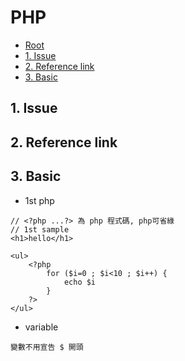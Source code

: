 # PHP

*   [Root](../README.md)
*   [1. Issue](#a1)
*   [2. Reference link](#a2)
*   [3. Basic](#a3)

<h2 id="a1">1. Issue</h2>

<h2 id="a2">2. Reference link</h2>


<h2 id="a3">3. Basic</h2>

*	1st php

```
// <?php ...?> 為 php 程式碼, php可省綠
// 1st sample 
<h1>hello</h1>

<ul>
	<?php
		for ($i=0 ; $i<10 ; $i++) {
			echo $i
		}
	?>
</ul>
```

*	variable

```
變數不用宣告 $ 開頭
```

